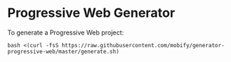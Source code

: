 # Progressive Web Generator

To generate a Progressive Web project:

```
bash <(curl -fsS https://raw.githubusercontent.com/mobify/generator-progressive-web/master/generate.sh)
```
